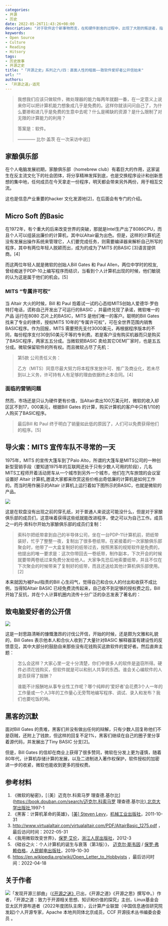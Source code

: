 ```yaml
---
categories:
- 开源
- 历史
date: 2022-05-26T11:43:26+08:00
description: "对于软件这个新事物而言，在和硬件割舍的过程中，出现了大胆的叛逆者，指出了其中不合理的地方，虽然在商业中的许可仍然是像商业公司那样签订合同的方式来售卖，但是我们能够在重大事件中，看到其中的矛盾和冲突，也预示着未来的商机，以及最后针对最终用户许可同意书EULA的出现打好了伏笔。"
keywords:
- Open Source
- Culture
- Reading
- Hitsory
tags:
- 历史故事
- 开源之史
title: "「开源之史」系列之六/四：直面人性的暗面——致软件爱好者公开信始末"
url: ""
authors:
- 「开源之道」·适兕
---
```


> 我想我们应该只做软件，微处理器的能力每两年就翻一番，在一定意义上说来你可以把计算机能力想象成几乎是免费的。这样你就该问问自己了，为什么要掺和进几乎是免费的生意中去呢？什么是稀缺的资源？是什么限制了对无限的计算能力的利用？
>
> 答案是：软件。
>
>  ———— 比尔·盖茨 在一次采访中说[]

## 家酿俱乐部

 在个人电脑发展初期，家酿俱乐部（homebrew club）有着巨大的作用，这家诞生在反主流文化下的社会团体，将分享精神发挥到底，也是交换程序设计和创新思想的集中地，任何成员在今天拿走一份程序，明天都会带来另外两份，用于相互交流。

这也是信息产业重要的hacker 文化发源地[2]，在后面会有专门的介绍。

## Micro Soft 的Basic 

在1972年，有个重大的后来改变世界的突破，那就是Intel生产出了8086CPU，而且个人可以组装出廉价的计算机，其中以Altair最为出色。但是，这样的计算机还没有发展出操作系统来管理它，人们要完成任务，则需要编译器来解析自己所写的程序，其中有两位年轻人脱颖而出，成为的成为了MITS 的BASIC [3]语言提供商。[4]

而这两位年轻人就是微软的创始人Bill Gates 和 Paul Allen，两位中学时的校友, 曾经痴迷于PDP-10上编写程序而结识，当看到个人计算机出现的时候，他们敏锐的认为这是属于他们的机会。[5]

### MITS “专属许可权”

当 Altair 大火的时候，Bill 和 Paul 抱着试一试的心态给MITS创始人爱德华·罗伯特打电话，谎称自己开发出了可运行的BASIC ，并最终兑现了承诺，微软唯一的产品 运行在8080 芯片上的BASIC，MITS 是他们唯一的客户。聪明的Bill Gates 找来了专业的律师，授权MITS 10年的“专属许可权”，可在全世界范围内销售BASIC程序。作为回报，MITS 需要预先支付3000美元，再根据程序版本的不同，每份程序支付30到50美元不等的专利费。若是客户没有购买机器而只是购买了BASIC程序，两家五五分成。当微软把BASIC 卖给其它OEM厂家时，也是五五分成。微软保留软件的所有权。而且微软占尽了先机：

> 第5款  公司责任义务：
>
> 乙方（MITS）同意尽最大努力将本程序发放许可、推广及商业化，若未尽到以上义务，许可持有人有足够的理由依据终止本合同。[4]

### 面临的营销问题

然而，市场还是只认为硬件更有价值，当Altair卖出100万美元时，微软的收入却区区不到17，000美元，根据Bill Gates 的计算，购买计算机的客户中只有1/10的人购买了BASIC程序。

> 最后Bill 和 Paul 终于明白了销量如此低的原因了，人们可以免费获得他们的程序。[5]

## 导火索：MITS  宣传车队不寻常的一天

1975年，MITS 的宣传大篷车到了Palo Alto，所谓的大篷车是MITS公司的一种创新型营销手段（要知道1975年的互联网还处于只有少数人可用的阶段），几名MITS工程师开着活动房车从一个城市到另外一个城市，他们在汽车旅馆的会议室设置好 Altair 计算机,邀请大家都来欣赏这些价格出奇低廉的计算机是如何工作的。而当时用作展示的Altair 计算机上运行着如下图所示的BASIC，也就是微软的产品。

![](https://upload.wikimedia.org/wikipedia/commons/9/9a/Altair_BASIC_Paper_Tape.jpg)

这是在软盘没有出现之前的穿孔纸，对于普通人来说这可能没什么，但是对于家酿俱乐部的成员们，这意味着获得这些纸就能改进程序，使之可以为自己工作。成员之一的丹·索科尔开始为家酿俱乐部的成员们复制：

> 索科尔把纸带拿到自己的半导体公司，坐在一台PDP-11计算机前，把纸带装好，忙乎了整整一夜，复制出了很多卷纸带。在紧接着的一次家酿俱乐部聚会时，他带了一大盒复制好的纸带过去，按照黑客的规矩软件是免费的，他提出的唯一要求是：这次你带回去一卷纸带，制作副本，下次开会的时候就要带两卷纸过来免费分发给他人。大家争先恐后地索要纸带，并且不仅在下次聚会的时候带来了复制好的纸带，而且还送给其他计算机俱乐部使用。[2]

本来就因为被Paul指责的Bill 心生闷气，觉得自己和合伙人的付出和收获不成比例，当得知Altair BASIC 已经免费流传起来，自己收不到足够的授权费之后，Bill 开始了反抗，并在个人计算机圈内流传十分广泛的杂志发表了著名的：

## 致电脑爱好者的公开信

![](https://upload.wikimedia.org/wikipedia/commons/thumb/f/f9/Bill_Gates_Letter_to_Hobbyists_ocr.pdf/page1-463px-Bill_Gates_Letter_to_Hobbyists_ocr.pdf.jpg)

这是一封思路清晰的慷慨激昂的讨伐公开信，开始的时候，还是颇为文雅和礼貌的，Bill Gates 表示他本人和合伙人收到了大量针对BASIC 解释器富有建设性的反馈意见，其中大部分的鼓励自来那些没有花钱购买这款软件的爱好者。然后直奔主题：

> 怎么会这样？大家心里一定十分清楚，你们中很多人的软件是盗窃所得。硬件必须花钱购买，但软件就是可以和别人共享的东西。谁会关心编软件的人是否获得了报酬？
>
> 谁能不计报酬地从事专业性工作呢？哪个纯粹的‘爱好者’会花费3个人一年的工作量或一个人3年的工作量心无旁骛地编写程序、调试、录入和发布？我们也要吃饭的呐。

## 黑客的沉默

面对Bill Gates 的责难，黑客们并没有做出任何的辩解，只有少数人回复称他们不是窃贼，还附上了钱款，但这样的回复不足1%，黑客们继续在自己的圈子里分享着源代码，并发展出了Tiny BASIC 分支[2]。

但是，Bill Gates 的信却在商业上获得了很多赞同，微软在分发上更为谨慎，随着80年代，计算机存储计算的发展，以及二进制进入著作权保护，软件授权的加密进一步的收紧，微软也能收到更多的授权费。

## 参考材料

1. 《微软的秘密》，[〔美〕迈克尔.科索马罗 理查德.基尔比](https://book.douban.com/search/迈克尔.科索马罗 理查德.基尔比),[北京大学出版社](https://book.douban.com/press/2690),1997-1
2. 《黑客：计算机革命的英雄》，[[美\] Steven Levy](https://book.douban.com/author/646670)，[机械工业出版社](https://book.douban.com/press/2793)，2011-10-31
3. http://www.virtualaltair.com/virtualaltair.com/PDF/AltairBasic_1275.pdf ，最后访问时间：2022-05-31
4. 《我用微软改变世界》，[保罗·艾伦](https://book.douban.com/search/保罗·艾伦)，[浙江人民出版社](https://book.douban.com/press/2507)，2012-3
5.  《硅谷之火：个人计算机的诞生与衰落（第3版）》， [迈克尔·斯韦因](https://book.douban.com/search/迈克尔·斯韦因) / [保罗·弗赖伯格](https://book.douban.com/search/保罗·弗赖伯格)，[人民邮电出版社](https://book.douban.com/press/2609)，2019-10-30
6. https://en.wikipedia.org/wiki/Open_Letter_to_Hobbyists ，最后访问时间：2022-04-18

## 关于作者

![](/public/kuosi-face-of-os.png)「发现开源三部曲」（[《开源之迷》](posts/book-of-open-source/the-fascinating-of-open-source/)已出，《开源之道》《开源之思》撰写中。）作者，「开源之道：致力于开源相关思想、知识和价值的探究」主创，Linux基金会亚太区开源布道者（2022年度团队主席），云计算产业联盟（中国信息通信研究院发起)个人开源专家，Apache 本地共同体北京成员，CCF 开源技术丛书编委会委员 。
